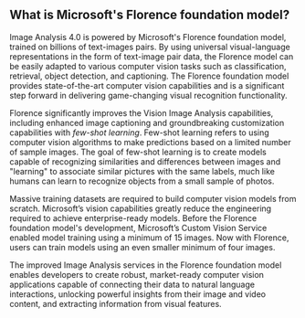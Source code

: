 ## What is Microsoft's Florence foundation model?

Image Analysis 4.0 is powered by Microsoft's Florence foundation model, trained on billions of text-images pairs. By using universal visual-language representations in the form of text-image pair data, the Florence model can be easily adapted to various computer vision tasks such as classification, retrieval, object detection, and captioning. The Florence foundation model provides state-of-the-art computer vision capabilities and is a significant step forward in delivering game-changing visual recognition functionality.

Florence significantly improves the Vision Image Analysis capabilities, including enhanced image captioning and groundbreaking customization capabilities with _few-shot learning_. Few-shot learning refers to using computer vision algorithms to make predictions based on a limited number of sample images. The goal of few-shot learning is to create models capable of recognizing similarities and differences between images and "learning" to associate similar pictures with the same labels, much like humans can learn to recognize objects from a small sample of photos.

Massive training datasets are required to build computer vision models from scratch. Microsoft’s vision capabilities greatly reduce the engineering required to achieve enterprise-ready models. Before the Florence foundation model's development, Microsoft’s Custom Vision Service enabled model training using a minimum of 15 images. Now with Florence, users can train models using an even smaller minimum of four images.

The improved Image Analysis services in the Florence foundation model enables developers to create robust, market-ready computer vision applications capable of connecting their data to natural language interactions, unlocking powerful insights from their image and video content, and extracting information from visual features.

